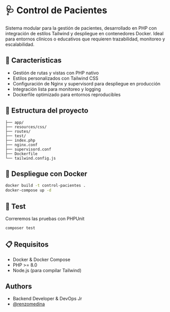 # 🩺 Control de Pacientes

Sistema modular para la gestión de pacientes, desarrollado en PHP con integración de estilos Tailwind y despliegue en contenedores Docker. Ideal para entornos clínicos o educativos que requieren trazabilidad, monitoreo y escalabilidad.

## 🚀 Características

- Gestión de rutas y vistas con PHP nativo
- Estilos personalizados con Tailwind CSS
- Configuración de Nginx y supervisord para despliegue en producción
- Integración lista para monitoreo y logging
- Dockerfile optimizado para entornos reproducibles

## 📁 Estructura del proyecto

``` plaintext
├── app/        
├── resources/css/  
├── routes/
├── test/  
├── index.php  
├── nginx.conf  
├── supervisord.conf  
├── Dockerfile 
└── tailwind.config.js 

```

## 🐳 Despliegue con Docker

``` bash
docker build -t control-pacientes .
docker-compose up -d

```
    
## 🧪 Test

Correremos las pruebas con PHPUnit

```bash
composer test

```
## 📋 Requisitos

- Docker & Docker Compose
- PHP >= 8.0
- Node.js (para compilar Tailwind)

## Authors
- Backend Developer & DevOps Jr
- [@renzomedina](https://github.com/RenzoMedina)

